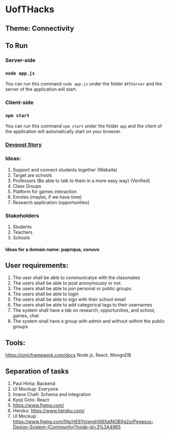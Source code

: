 # UofTHacks 

## Theme: Connectivity 

## To Run

### Server-side
### `node app.js`

You can run this command `node app.js` under the folder `APIServer` and the server of the application will start.

### Client-side
### `npm start`

You can run this command `npm start` under the folder `app` and the client of the application will automatically start on your browser.

### [Devpost Story](https://devpost.com/software/connex-the-community-for-students-by-students)

### Ideas: 
1. Support and connect students together (Website) 
  2. Target are schools 
  3. Professors (Be able to talk to them in a more easy way) (Verified) 
  4. Class Groups
  5. Platform for games interaction
  6. Emotes (maybe, if we have time) 
  7. Research application (opportunities) 

### Stakeholders 
1. Students
2. Teachers
3. Schools 

#### Ideas for a domain name: papriqua, conuvo

## User requirements:

1. The user shall be able to communicatye with the classmates 
2. The users shall be able to post anonymously or not. 
3. The users shall be able to join personal or public groups. 
4. The users shall be able to login
5. The users shall be able to sign with their school email 
6. The users shall be able to add categorical tags to their usernames 
7. The system shall have a tab on research, opportunities, and school, games, chat
8. The system shall have a group with admin and without withint the public groups


## Tools: 
https://ionicframework.com/docs 
Node.js, React, MongoDB

## Separation of tasks 
1. Paul Hinta: Backend 
2. UI Mockup: Everyone
3. Imane Chafi: Schema and integration
4. Kyoji Goto: React 
5. https://www.figma.com/ 
6. Heroku: https://www.heroku.com/
7. UI Mockup: https://www.figma.com/file/HE6YnixngH06XatNOBXg2q/Pegasus-Design-System-(Community)?node-id=3%3A4965



